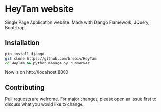 # HeyTam website

Single Page Application website. Made with Django Framework, JQuery, Bootstrap.

## Installation

```bash
pip install django
git clone https://github.com/brebiv/HeyTam
cd HeyTam && python manage.py runserver
```
Now is on http://localhost:8000
## Contributing
Pull requests are welcome. For major changes, please open an issue first to discuss what you would like to change.
